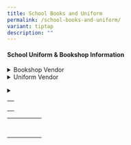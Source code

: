 ```yaml
---
title: School Books and Uniform
permalink: /school-books-and-uniform/
variant: tiptap
description: ""
---
```

<h4><strong>School Uniform &amp; Bookshop Information</strong></h4>
<div data-type="detailGroup" class="isomer-accordion isomer-accordion-white">
<details class="isomer-details">
<summary>Bookshop Vendor</summary>
<div data-type="detailsContent" class="isomer-details-content">
<p></p>
<h4><strong>Pacific Bookstore Pte Ltd</strong></h4>
<p>Textbooks and stationery can be purchased from our school bookshop. Online
purchase and home delivery services are available only during the year-end
period.
<br>
</p>
<p><strong><u>Opening Hours (in school): </u></strong>
<br>8.00am to 3.00pm (Monday to Friday)
<br><strong><sub>Closed on Weekends, Public Holidays and School Holidays in March, May/June and September.</sub></strong>
</p>
<p><strong><u>Opening hours during the year-end School Holidays :</u></strong>
<br>Schedule will be shared closer to the dates.</p>
<p></p>
</div>
</details>
<details class="isomer-details">
<summary>Uniform Vendor</summary>
<div data-type="detailsContent" class="isomer-details-content">
<p></p>
<h4><strong>In-Trend Uniforms</strong><br></h4>
<p>1 Kaki Bukit Rd 1, #01-31 Enterprise One, Singapore 415934
<br>Tel: 6471 0920
<br><a href="http://www.intrenduniforms.com" rel="noopener noreferrer nofollow" target="_blank">http://www.intrenduniforms.com</a>
</p>
<p><strong>Opening Hours: </strong> 
<br>Mon-Fri: 10am to 6pm / Sat : 10am to 3pm</p>
<p>Closed on Sundays and Public Holidays</p>
</div>
</details>
</div>
<p></p>
<div data-type="detailGroup" class="isomer-accordion isomer-accordion-white">
<details class="isomer-details">
<summary></summary>
<div data-type="detailsContent" class="isomer-details-content">
<p></p>
</div>
</details>
</div>
<table style="minWidth: 25px">
<colgroup>
<col>
</colgroup>
<tbody>
<tr>
<td rowspan="1" colspan="1">
<p></p>
</td>
</tr>
</tbody>
</table>
<table style="minWidth: 125px">
<colgroup>
<col>
<col>
<col>
<col>
<col>
</colgroup>
<tbody>
<tr>
<td rowspan="1" colspan="1">
<p></p>
</td>
<td rowspan="1" colspan="1">
<p></p>
</td>
<td rowspan="1" colspan="1">
<p></p>
</td>
<td rowspan="1" colspan="1">
<p></p>
</td>
<td rowspan="1" colspan="1">
<p></p>
</td>
</tr>
<tr>
<td rowspan="1" colspan="1">
<p></p>
<p></p>
</td>
<td rowspan="1" colspan="1">
<p></p>
</td>
<td rowspan="1" colspan="1">
<p></p>
</td>
<td rowspan="1" colspan="1">
<p></p>
</td>
<td rowspan="1" colspan="1">
<p></p>
</td>
</tr>
</tbody>
</table>
<p></p>